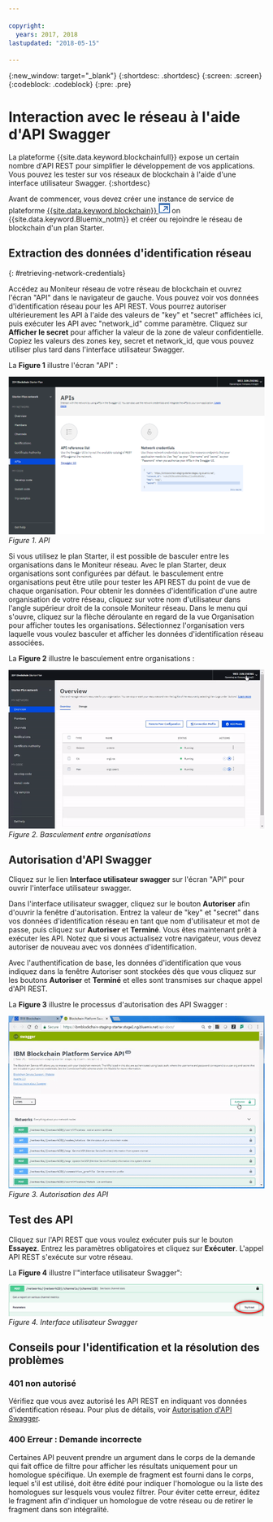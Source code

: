 ```yaml
---

copyright:
  years: 2017, 2018
lastupdated: "2018-05-15"

---
```


{:new_window: target="_blank"}
{:shortdesc: .shortdesc}
{:screen: .screen}
{:codeblock: .codeblock}
{:pre: .pre}

# Interaction avec le réseau à l'aide d'API Swagger

La plateforme {{site.data.keyword.blockchainfull}} expose un certain nombre d'API REST pour simplifier le développement de vos applications. Vous pouvez les tester sur vos réseaux de blockchain à l'aide d'une interface utilisateur Swagger.
{:shortdesc}

Avant de commencer, vous devez créer une instance de service de plateforme [{{site.data.keyword.blockchain}} ![Icône de lien externe](../images/external_link.svg "Icône de lien externe")](https://console.bluemix.net/catalog/services/blockchain) on {{site.data.keyword.Bluemix_notm}} et créer ou rejoindre le réseau de <!--or Enterprise Plan -->blockchain d'un plan Starter.


## Extraction des données d'identification réseau

{: #retrieving-network-credentials}

Accédez au Moniteur réseau de votre réseau de blockchain et ouvrez l'écran "API" dans le navigateur de gauche. Vous pouvez voir vos données d'identification réseau pour les API REST. Vous pourrez autoriser ultérieurement les API à l'aide des valeurs de "key" et "secret" affichées ici, puis exécuter les API avec "network_id" comme paramètre. Cliquez sur **Afficher le secret** pour afficher la valeur de la zone de valeur confidentielle. Copiez les valeurs des zones key, secret et network_id, que vous pouvez utiliser plus tard dans l'interface utilisateur Swagger.

<!-- Removing this code snippet so people don't try to use these values
```
},
   "x-api": {
       "url": "https://ibmblockchain.bluemix.net",
       "key": "PeerOrg1",
       "network_id": "e1f5b3341b1d483bbaf829f601144023",
       "secret": "71a329aabde9ff20de0aa4bfafd72a4466d78c87f637e7ff92c2534b5ce81cc0"
   }
```
-->

La **Figure 1** illustre l'écran "API" :

![Ecran API](../images/API_screen_starter.png "Ecran API")
*Figure 1. API*

Si vous utilisez le plan Starter, il est possible de basculer entre les organisations dans le Moniteur réseau. Avec le plan Starter, deux organisations sont configurées par défaut. le basculement entre organisations peut être utile pour tester les API REST du point de vue de chaque organisation. Pour obtenir les données d'identification d'une autre organisation de votre réseau, cliquez sur votre nom d'utilisateur dans l'angle supérieur droit de la console Moniteur réseau. Dans le menu qui s'ouvre, cliquez sur la flèche déroulante en regard de la vue Organisation pour afficher toutes les organisations. Sélectionnez l'organisation vers laquelle vous voulez basculer et afficher les données d'identification réseau associées.

La **Figure 2** illustre le basculement entre organisations :

![Basculement entre organisations](../images/switch_orgs_starter.gif "Basculement entre organisations")  
*Figure 2. Basculement entre organisations*


## Autorisation d'API Swagger

Cliquez sur le lien **Interface utilisateur swagger** sur l'écran "API" pour ouvrir l'interface utilisateur swagger.  
<!-- remove this line because the link is different depending on if you are starter or enterprise plan
You can also open the Swagger UI with the URL in the connection profiles. For example, `http://blockchain-swagger-dev.stage1.mybluemix.net`.
-->

Dans l'interface utilisateur swagger, cliquez sur le bouton **Autoriser** afin d'ouvrir la fenêtre d'autorisation. Entrez la valeur de "key" et "secret" dans vos données d'identification réseau en tant que nom d'utilisateur et mot de passe, puis cliquez sur **Autoriser** et **Terminé**. Vous êtes maintenant prêt à exécuter les API. Notez que si vous actualisez votre navigateur, vous devez autoriser de nouveau avec vos données d'identification.

Avec l'authentification de base, les données d'identification que vous indiquez dans la fenêtre Autoriser sont stockées dès que vous cliquez sur les boutons **Autoriser** et **Terminé** et elles sont transmises sur chaque appel d'API REST.

La **Figure 3** illustre le processus d'autorisation des API Swagger :

![Autorisation des API](../images/swaggerUIAuthorize.gif "Autorisation des API")  
*Figure 3. Autorisation des API*


## Test des API

Cliquez sur l'API REST que vous voulez exécuter puis sur le bouton **Essayez**. Entrez les paramètres obligatoires et cliquez sur **Exécuter**. L'appel API REST s'exécute sur votre réseau.

La **Figure 4** illustre l'"interface utilisateur Swagger":

![Interface utilisateur Swagger](../images/swaggerUITryItOut.png "Interface utilisateur Swagger")  
*Figure 4. Interface utilisateur Swagger*


## Conseils pour l'identification et la résolution des problèmes

### 401 non autorisé  
  Vérifiez que vous avez autorisé les API REST en indiquant vos données d'identification réseau. Pour plus de détails, voir [Autorisation d'API Swagger](#authorizing-swagger-apis).

### 400 Erreur : Demande incorrecte
  Certaines API peuvent prendre un argument dans le corps de la demande qui fait office de filtre pour afficher les résultats uniquement pour un homologue spécifique. Un exemple de fragment est fourni dans le corps, lequel s'il est utilisé, doit être édité pour indiquer l'homologue ou la liste des homologues sur lesquels vous voulez filtrer. Pour éviter cette erreur, éditez le fragment afin d'indiquer un homologue de votre réseau ou de retirer le fragment dans son intégralité.
